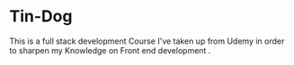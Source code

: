 # Tin-Dog
This is a full stack development Course I've taken up from Udemy in order to sharpen my Knowledge on Front end development .
